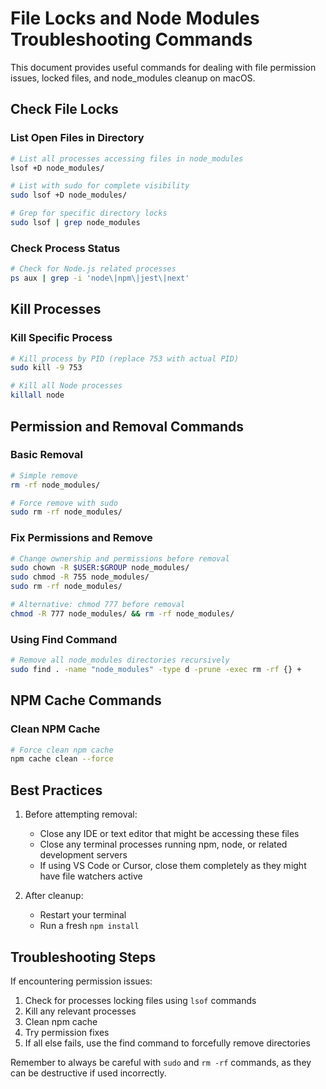 # File Locks and Node Modules Troubleshooting Commands

This document provides useful commands for dealing with file permission issues, locked files, and node_modules cleanup on macOS.

## Check File Locks

### List Open Files in Directory

```bash
# List all processes accessing files in node_modules
lsof +D node_modules/

# List with sudo for complete visibility
sudo lsof +D node_modules/

# Grep for specific directory locks
sudo lsof | grep node_modules
```

### Check Process Status

```bash
# Check for Node.js related processes
ps aux | grep -i 'node\|npm\|jest\|next'
```

## Kill Processes

### Kill Specific Process

```bash
# Kill process by PID (replace 753 with actual PID)
sudo kill -9 753

# Kill all Node processes
killall node
```

## Permission and Removal Commands

### Basic Removal

```bash
# Simple remove
rm -rf node_modules/

# Force remove with sudo
sudo rm -rf node_modules/
```

### Fix Permissions and Remove

```bash
# Change ownership and permissions before removal
sudo chown -R $USER:$GROUP node_modules/
sudo chmod -R 755 node_modules/
sudo rm -rf node_modules/

# Alternative: chmod 777 before removal
chmod -R 777 node_modules/ && rm -rf node_modules/
```

### Using Find Command

```bash
# Remove all node_modules directories recursively
sudo find . -name "node_modules" -type d -prune -exec rm -rf {} +
```

## NPM Cache Commands

### Clean NPM Cache

```bash
# Force clean npm cache
npm cache clean --force
```

## Best Practices

1. Before attempting removal:

   - Close any IDE or text editor that might be accessing these files
   - Close any terminal processes running npm, node, or related development servers
   - If using VS Code or Cursor, close them completely as they might have file watchers active

2. After cleanup:
   - Restart your terminal
   - Run a fresh `npm install`

## Troubleshooting Steps

If encountering permission issues:

1. Check for processes locking files using `lsof` commands
2. Kill any relevant processes
3. Clean npm cache
4. Try permission fixes
5. If all else fails, use the find command to forcefully remove directories

Remember to always be careful with `sudo` and `rm -rf` commands, as they can be destructive if used incorrectly.
